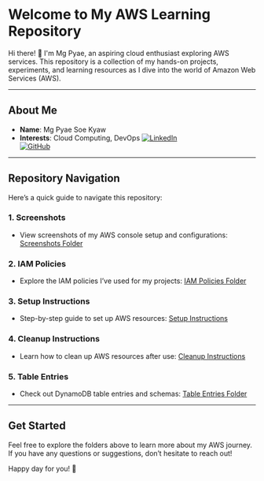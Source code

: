 # Welcome to My AWS Learning Repository

Hi there! 👋 I'm Mg Pyae, an aspiring cloud enthusiast exploring AWS services. This repository is a collection of my hands-on projects, experiments, and learning resources as I dive into the world of Amazon Web Services (AWS).

---

## About Me
- **Name**: Mg Pyae Soe Kyaw
- **Interests**: Cloud Computing, DevOps
[![LinkedIn](https://img.shields.io/badge/LinkedIn-Connect-blue?style=flat&logo=linkedin)](https://www.linkedin.com/in/pyae-soe-kyaw-2a9962302/) <br>
[![GitHub](https://img.shields.io/badge/GitHub-Repo-lightgrey?style=flat&logo=github)](https://github.com/pyaesoekyaw)

---

## Repository Navigation
Here’s a quick guide to navigate this repository:

### 1. **Screenshots**
   - View screenshots of my AWS console setup and configurations: [Screenshots Folder](https://github.com/pyaesoekyaw/dynamodb-quicksigth-project/tree/main/screenshots)

### 2. **IAM Policies**
   - Explore the IAM policies I’ve used for my projects: [IAM Policies Folder](https://github.com/pyaesoekyaw/dynamodb-quicksigth-project/tree/main/iam_policies)

### 3. **Setup Instructions**
   - Step-by-step guide to set up AWS resources: [Setup Instructions](https://github.com/pyaesoekyaw/dynamodb-quicksigth-project/tree/main/project_setup_&_cleanup)

### 4. **Cleanup Instructions**
   - Learn how to clean up AWS resources after use: [Cleanup Instructions](https://github.com/pyaesoekyaw/dynamodb-quicksigth-project/tree/main/project_setup_&_cleanup)

### 5. **Table Entries**
   - Check out DynamoDB table entries and schemas: [Table Entries Folder](https://github.com/pyaesoekyaw/dynamodb-quicksigth-project/tree/main/table_entries)

---

## Get Started
Feel free to explore the folders above to learn more about my AWS journey. If you have any questions or suggestions, don’t hesitate to reach out!

Happy day for you! 🚀
